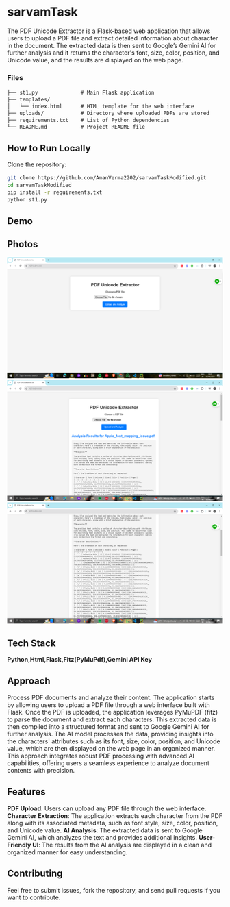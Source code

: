 # sarvamTask
The PDF Unicode Extractor is a Flask-based web application that allows users to upload a PDF file and extract detailed information about character in the document. The extracted data is then sent to Google’s Gemini AI for further analysis and it returns the character's font, size, color, position, and Unicode value, and the results are displayed on the web page.



### Files
```
├── st1.py              # Main Flask application
├── templates/
│   └── index.html      # HTML template for the web interface
├── uploads/            # Directory where uploaded PDFs are stored
├── requirements.txt    # List of Python dependencies
└── README.md           # Project README file
```


## How to Run Locally

Clone the repository:

   ```bash
   git clone https://github.com/AmanVerma2202/sarvamTaskModified.git
   cd sarvamTaskModified
   pip install -r requirements.txt
   python st1.py
 ```

## Demo



## Photos
![Alt text of the image](https://github.com/AmanVerma2202/sarvamTaskModified/blob/main/Screenshot%20(97).png)
![Alt text of the image](https://github.com/AmanVerma2202/sarvamTaskModified/blob/main/Screenshot%20(98).png)
![Alt text of the image](https://github.com/AmanVerma2202/sarvamTaskModified/blob/main/Screenshot%20(99).png)


## Tech Stack

 **Python,Html,Flask,Fitz(PyMuPdf),Gemini API Key**

## Approach
Process PDF documents and analyze their content. The application starts by allowing users to upload a PDF file through a web interface built with Flask. Once the PDF is uploaded, the application leverages PyMuPDF (fitz) to parse the document and extract  each characters. This extracted data is then compiled into a structured format and sent to Google Gemini AI for further analysis. The AI model processes the data, providing insights into the characters' attributes such as its font, size, color, position, and Unicode value, which are then displayed on the web page in an organized manner. This approach integrates robust PDF processing with advanced AI capabilities, offering users a seamless experience to analyze document contents with precision.




## Features
**PDF Upload**: Users can upload any PDF file through the web interface.
**Character Extraction**: The application extracts each character from the PDF along with its associated metadata, such as font style, size, color, position, and Unicode value.
**AI Analysis**: The extracted data is sent to Google Gemini AI, which analyzes the text and provides additional insights.
**User-Friendly UI**: The results from the AI analysis are displayed in a clean and organized manner for easy understanding.



## Contributing
Feel free to submit issues, fork the repository, and send pull requests if you want to contribute.
